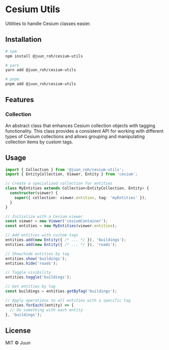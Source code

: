 # Cesium Utils

Utilities to handle Cesium classes easier.

## Installation

```bash
# npm
npm install @juun_roh/cesium-utils

# yarn
yarn add @juun_roh/cesium-utils

# pnpm
pnpm add @juun_roh/cesium-utils
```

## Features

### Collection

An abstract class that enhances Cesium collection objects with tagging functionality. This class provides a consistent API for working with different types of Cesium collections and allows grouping and manipulating collection items by custom tags.

## Usage

```typescript
import { Collection } from '@juun_roh/cesium-utils';
import { EntityCollection, Viewer, Entity } from 'cesium';

// Create a specialized collection for entities
class MyEntities extends Collection<EntityCollection, Entity> {
  constructor(viewer) {
    super({ collection: viewer.entities, tag: 'myEntities' });
  }
}

// Initialize with a Cesium viewer
const viewer = new Viewer('cesiumContainer');
const entities = new MyEntities(viewer.entities);

// Add entities with custom tags
entities.add(new Entity({ /* ... */ }), 'buildings');
entities.add(new Entity({ /* ... */ }), 'roads');

// Show/hide entities by tag
entities.show('buildings');
entities.hide('roads');

// Toggle visibility
entities.toggle('buildings');

// Get entities by tag
const buildings = entities.getByTag('buildings');

// Apply operations to all entities with a specific tag
entities.forEach((entity) => {
  // Do something with each entity
}, 'buildings');
```

## License

MIT © Juun